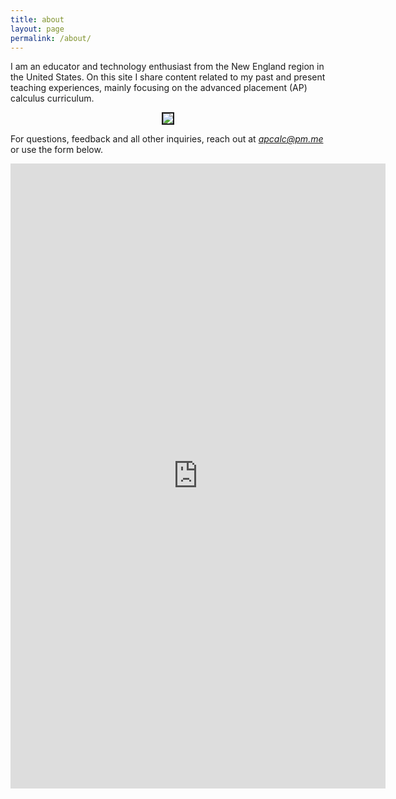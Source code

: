 ```yaml
---
title: about
layout: page
permalink: /about/
---
```


I am an educator and technology enthusiast from the New England region in the United States. On this site I share content related to my past and present teaching experiences, mainly focusing on the advanced placement (AP) calculus curriculum. 

<p align="center"><img src="../d-img/profile.jpeg" border="2"> </p>

For questions, feedback and all other inquiries, reach out at <i>apcalc@pm.me</i>  or use the form below.

<center> <iframe src="https://docs.google.com/forms/d/e/1FAIpQLSfk3MsgYHHCfX69rYixFbnQIuGToOyGh9GlpIXcycYWO-BrWg/viewform?embedded=true" width="600" height="1000" frameborder="0" marginheight="0" marginwidth="0">Loading…</iframe>  </center>




